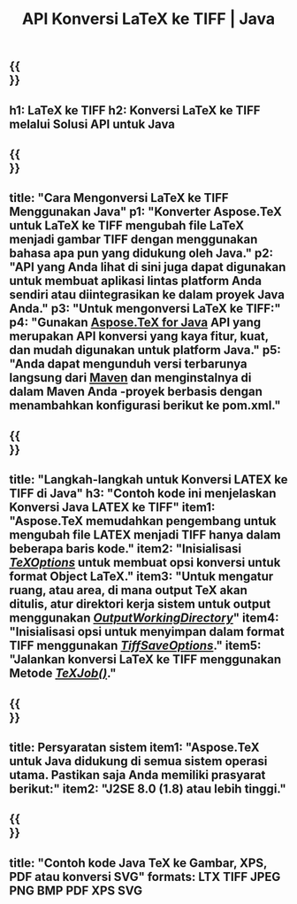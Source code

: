 ﻿---
translation: true
template: /_templates/_conversion-child-java.md
title: API Konversi LaTeX ke TIFF | Java
description: Fungsi konversi LaTeX ke TIFF. Integrasikan pustaka Java on-premise ini ke dalam proyek Anda atau gunakan aplikasi lintas platform untuk mengonversi LaTeX ke TIFF.
keywords: lateks ke tiff api java, latex2tiff mengintegrasikan
url: /java/conversion/latex-to-tiff/
family: tex
platformtag: java
feature: conversion
informat: LATEX
outformat: TIFF
otherformats: BMP XPS PDF JPEG
---

{{<section banner>}}
---
h1: LaTeX ke TIFF
h2: Konversi LaTeX ke TIFF melalui Solusi API untuk Java
---

{{<section overview>}}
---
title: "Cara Mengonversi LaTeX ke TIFF Menggunakan Java"
p1: "Konverter Aspose.TeX untuk LaTeX ke TIFF mengubah file LaTeX menjadi gambar TIFF dengan menggunakan bahasa apa pun yang didukung oleh Java."
p2: "API yang Anda lihat di sini juga dapat digunakan untuk membuat aplikasi lintas platform Anda sendiri atau diintegrasikan ke dalam proyek Java Anda."
p3: "Untuk mengonversi LaTeX ke TIFF:"
p4: "Gunakan [Aspose.TeX for Java](https://products.aspose.com/tex/java) API yang merupakan API konversi yang kaya fitur, kuat, dan mudah digunakan untuk platform Java."
p5: "Anda dapat mengunduh versi terbarunya langsung dari [Maven](https://repository.aspose.com/webapp/#/artifacts/browse/tree/General/repo/com/aspose/aspose-tex) dan menginstalnya di dalam Maven Anda -proyek berbasis dengan menambahkan konfigurasi berikut ke pom.xml."
---

{{<section feature1>}}
---
title: "Langkah-langkah untuk Konversi LATEX ke TIFF di Java"
h3: "Contoh kode ini menjelaskan Konversi Java LATEX ke TIFF"
item1: "Aspose.TeX memudahkan pengembang untuk mengubah file LATEX menjadi TIFF hanya dalam beberapa baris kode."
item2: "Inisialisasi [*TeXOptions*](https://reference.aspose.com/tex/java/com.aspose.tex/TeXOptions) untuk membuat opsi konversi untuk format Object LaTeX."
item3: "Untuk mengatur ruang, atau area, di mana output TeX akan ditulis, atur direktori kerja sistem untuk output menggunakan [*OutputWorkingDirectory*](https://reference.aspose.com/tex/java/com.aspose.tex/TeXOptions#getOutputWorkingDirectory--)"
item4: "Inisialisasi opsi untuk menyimpan dalam format TIFF menggunakan [*TiffSaveOptions*](https://reference.aspose.com/tex/java/com.aspose.tex.rendering/TiffSaveOptions)."
item5: "Jalankan konversi LaTeX ke TIFF menggunakan Metode [*TeXJob()*](https://reference.aspose.com/tex/java/com.aspose.tex/TeXJob)."
---

{{<section feature2>}}
---
title: Persyaratan sistem
item1: "Aspose.TeX untuk Java didukung di semua sistem operasi utama. Pastikan saja Anda memiliki prasyarat berikut:"
item2: "J2SE 8.0 (1.8) atau lebih tinggi."
---

{{<section widget>}}
---
title: "Contoh kode Java TeX ke Gambar, XPS, PDF atau konversi SVG"
formats: LTX TIFF JPEG PNG BMP PDF XPS SVG
---